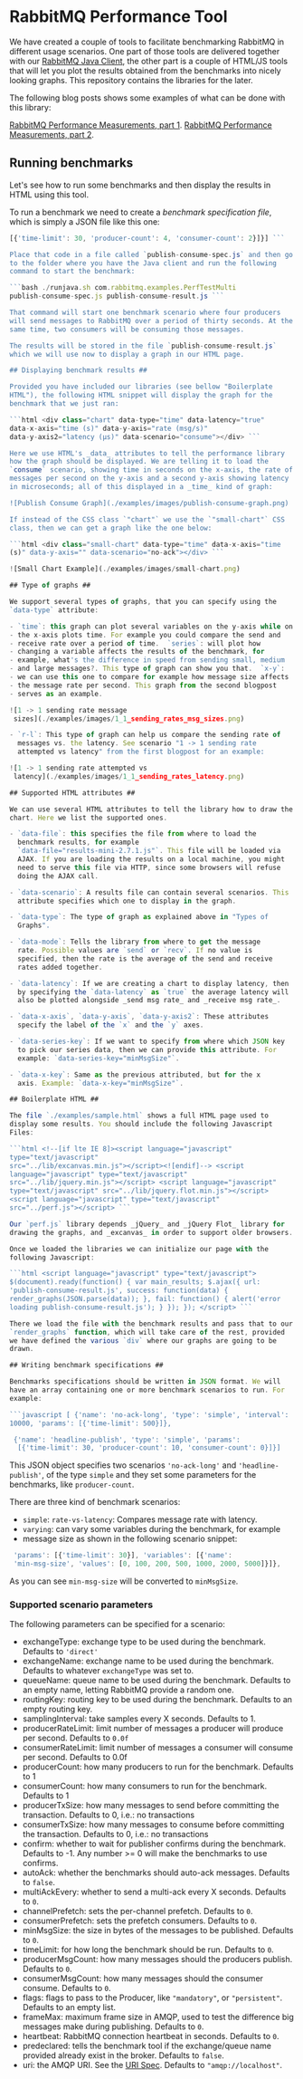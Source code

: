 # RabbitMQ Performance Tool #

We have created a couple of tools to facilitate benchmarking RabbitMQ
in different usage scenarios.  One part of those tools are delivered
together with our [RabbitMQ Java
Client](http://www.rabbitmq.com/java-client.html), the other part is a
couple of HTML/JS tools that will let you plot the results obtained
from the benchmarks into nicely looking graphs. This repository
contains the libraries for the later.

The following blog posts shows some examples of what can be done with
this library:

[RabbitMQ Performance Measurements, part
1](http://www.rabbitmq.com/blog/2012/04/17/rabbitmq-performance-measurements-part-1/).
[RabbitMQ Performance Measurements, part
2](http://www.rabbitmq.com/blog/2012/04/25/rabbitmq-performance-measurements-part-2/).

## Running benchmarks ##

Let's see how to run some benchmarks and then display the results in
HTML using this tool.

To run a benchmark we need to create a _benchmark specification file_,
which is simply a JSON file like this one:

```javascript [{'name': 'consume', 'type': 'simple', 'params':
[{'time-limit': 30, 'producer-count': 4, 'consumer-count': 2}]}] ```

Place that code in a file called `publish-consume-spec.js` and then go
to the folder where you have the Java client and run the following
command to start the benchmark:

```bash ./runjava.sh com.rabbitmq.examples.PerfTestMulti
publish-consume-spec.js publish-consume-result.js ```

That command will start one benchmark scenario where four producers
will send messages to RabbitMQ over a period of thirty seconds. At the
same time, two consumers will be consuming those messages.

The results will be stored in the file `publish-consume-result.js`
which we will use now to display a graph in our HTML page.

## Displaying benchmark results ##

Provided you have included our libraries (see bellow "Boilerplate
HTML"), the following HTML snippet will display the graph for the
benchmark that we just ran:

```html <div class="chart" data-type="time" data-latency="true"
data-x-axis="time (s)" data-y-axis="rate (msg/s)"
data-y-axis2="latency (μs)" data-scenario="consume"></div> ```

Here we use HTML's _data_ attributes to tell the performance library
how the graph should be displayed. We are telling it to load the
`consume` scenario, showing time in seconds on the x-axis, the rate of
messages per second on the y-axis and a second y-axis showing latency
in microseconds; all of this displayed in a _time_ kind of graph:

![Publish Consume Graph](./examples/images/publish-consume-graph.png)

If instead of the CSS class `"chart"` we use the `"small-chart"` CSS
class, then we can get a graph like the one below:

```html <div class="small-chart" data-type="time" data-x-axis="time
(s)" data-y-axis="" data-scenario="no-ack"></div> ```

![Small Chart Example](./examples/images/small-chart.png)

## Type of graphs ##

We support several types of graphs, that you can specify using the
`data-type` attribute:

- `time`: this graph can plot several variables on the y-axis while on
- the x-axis plots time. For example you could compare the send and
- receive rate over a period of time.  `series`: will plot how
- changing a variable affects the results of the benchmark, for
- example, what's the difference in speed from sending small, medium
- and large messages?. This type of graph can show you that.  `x-y`:
- we can use this one to compare for example how message size affects
- the message rate per second. This graph from the second blogpost
- serves as an example.

![1 -> 1 sending rate message
 sizes](./examples/images/1_1_sending_rates_msg_sizes.png)

- `r-l`: This type of graph can help us compare the sending rate of
  messages vs. the latency. See scenario "1 -> 1 sending rate
  attempted vs latency" from the first blogpost for an example:

![1 -> 1 sending rate attempted vs
 latency](./examples/images/1_1_sending_rates_latency.png)

## Supported HTML attributes ##

We can use several HTML attributes to tell the library how to draw the
chart. Here we list the supported ones.

- `data-file`: this specifies the file from where to load the
  benchmark results, for example
  `data-file="results-mini-2.7.1.js"`. This file will be loaded via
  AJAX. If you are loading the results on a local machine, you might
  need to serve this file via HTTP, since some browsers will refuse
  doing the AJAX call.

- `data-scenario`: A results file can contain several scenarios. This
  attribute specifies which one to display in the graph.

- `data-type`: The type of graph as explained above in "Types of
  Graphs".

- `data-mode`: Tells the library from where to get the message
  rate. Possible values are `send` or `recv`. If no value is
  specified, then the rate is the average of the send and receive
  rates added together.

- `data-latency`: If we are creating a chart to display latency, then
  by specifying the `data-latency` as `true` the average latency will
  also be plotted alongside _send msg rate_ and _receive msg rate_.

- `data-x-axis`, `data-y-axis`, `data-y-axis2`: These attributes
  specify the label of the `x` and the `y` axes.

- `data-series-key`: If we want to specify from where which JSON key
  to pick our series data, then we can provide this attribute. For
  example: `data-series-key="minMsgSize"`.

- `data-x-key`: Same as the previous attributed, but for the x
  axis. Example: `data-x-key="minMsgSize"`.

## Boilerplate HTML ##

The file `./examples/sample.html` shows a full HTML page used to
display some results. You should include the following Javascript
Files:

```html <!--[if lte IE 8]><script language="javascript"
type="text/javascript"
src="../lib/excanvas.min.js"></script><![endif]--> <script
language="javascript" type="text/javascript"
src="../lib/jquery.min.js"></script> <script language="javascript"
type="text/javascript" src="../lib/jquery.flot.min.js"></script>
<script language="javascript" type="text/javascript"
src="../perf.js"></script> ```

Our `perf.js` library depends _jQuery_ and _jQuery Flot_ library for
drawing the graphs, and _excanvas_ in order to support older browsers.

Once we loaded the libraries we can initialize our page with the
following Javascript:

```html <script language="javascript" type="text/javascript">
$(document).ready(function() { var main_results; $.ajax({ url:
'publish-consume-result.js', success: function(data) {
render_graphs(JSON.parse(data)); }, fail: function() { alert('error
loading publish-consume-result.js'); } }); }); </script> ```

There we load the file with the benchmark results and pass that to our
`render_graphs` function, which will take care of the rest, provided
we have defined the various `div` where our graphs are going to be
drawn.

## Writing benchmark specifications ##

Benchmarks specifications should be written in JSON format. We will
have an array containing one or more benchmark scenarios to run. For
example:

```javascript [ {'name': 'no-ack-long', 'type': 'simple', 'interval':
10000, 'params': [{'time-limit': 500}]},

 {'name': 'headline-publish', 'type': 'simple', 'params':
  [{'time-limit': 30, 'producer-count': 10, 'consumer-count': 0}]}]
  ```

This JSON object specifies two scenarios `'no-ack-long'` and
`'headline-publish'`, of the type `simple` and they set some
parameters for the benchmarks, like `producer-count`.

There are three kind of benchmark scenarios:

- `simple`: `rate-vs-latency`: Compares message rate with latency.
- `varying`: can vary some variables during the benchmark, for example
- message size as shown in the following scenario snippet:

```javascript {'name': 'message-sizes-small', 'type': 'varying',
 'params': [{'time-limit': 30}], 'variables': [{'name':
 'min-msg-size', 'values': [0, 100, 200, 500, 1000, 2000, 5000]}]},
 ```

As you can see `min-msg-size` will be converted to `minMsgSize`.

### Supported scenario parameters ###

The following parameters can be specified for a scenario:

- exchangeType: exchange type to be used during the
  benchmark. Defaults to `'direct'`
- exchangeName: exchange name to be used during the
  benchmark. Defaults to whatever `exchangeType` was set to.
- queueName: queue name to be used during the benchmark. Defaults to
  an empty name, letting RabbitMQ provide a random one.
- routingKey: routing key to be used during the benchmark. Defaults to
  an empty routing key.
- samplingInterval: take samples every X seconds. Defaults to 1.
- producerRateLimit: limit number of messages a producer will produce
  per second. Defaults to `0.0f`
- consumerRateLimit: limit number of messages a consumer will consume
  per second. Defaults to 0.0f
- producerCount: how many producers to run for the benchmark. Defaults
  to 1
- consumerCount: how many consumers to run for the benchmark. Defaults
  to 1
- producerTxSize: how many messages to send before committing the
  transaction. Defaults to 0, i.e.: no transactions
- consumerTxSize: how many messages to consume before committing the
  transaction. Defaults to 0, i.e.: no transactions
- confirm: whether to wait for publisher confirms during the
  benchmark. Defaults to -1. Any number >= 0 will make the benchmarks
  to use confirms.
- autoAck: whether the benchmarks should auto-ack messages. Defaults
  to `false`.
- multiAckEvery: whether to send a multi-ack every X seconds. Defaults
  to `0`.
- channelPrefetch: sets the per-channel prefetch. Defaults to `0`.
- consumerPrefetch: sets the prefetch consumers. Defaults to `0`.
- minMsgSize: the size in bytes of the messages to be
  published. Defaults to `0`.
- timeLimit: for how long the benchmark should be run. Defaults to
  `0`.
- producerMsgCount: how many messages should the producers
  publish. Defaults to `0`.
- consumerMsgCount: how many messages should the consumer
  consume. Defaults to `0`.
- flags: flags to pass to the Producer, like `"mandatory"`,
  or `"persistent"`. Defaults to an empty list.
- frameMax: maximum frame size in AMQP, used to test the difference
  big messages make during publishing. Defaults to `0`.
- heartbeat: RabbitMQ connection heartbeat in seconds. Defaults to
  `0`.
- predeclared: tells the benchmark tool if the exchange/queue name
  provided already exist in the broker. Defaults to `false`.
- uri: the AMQP URI. See the [URI
  Spec](https://www.rabbitmq.com/uri-spec.html). Defaults to
  `"amqp://localhost"`.